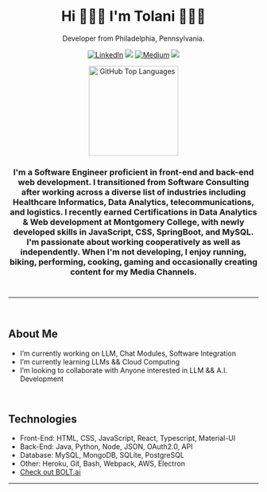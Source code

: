 <h1 align="center">
  Hi 🙋🏾‍♂️ I'm Tolani 👨🏾‍💻
</h1>

<p align="center">
		Developer from Philadelphia, Pennsylvania.
</p>

<p align="center"><a href="https://www.linkedin.com/in/TOyefule" target="_blank"><img alt="LinkedIn" src="https://img.shields.io/badge/linkedin-%230077B5.svg?&style=for-the-badge&logo=linkedin&logoColor=white" /></a> <a href="https://leetcode.com/TOyefule/"><img src="https://img.shields.io/badge/-LeetCode-FFA116?style=for-the-badge&logo=LeetCode&logoColor=black"></a> <a href="https://medium.com/@TOyefule" target="_blank">
	<img alt="Medium" src="https://img.shields.io/badge/medium-%2312100E.svg?&style=for-the-badge&logo=medium&logoColor=white" /></a> <a href="https://dev.to/toyefule"><img src="https://img.shields.io/badge/DEV.TO-%230A0A0A.svg?&style=for-the-badge&logo=dev-dot-to&logoColor=white"></a></p>

<div align="center">
	<img src="https://github-readme-stats.vercel.app/api/top-langs/?username=TOyefule&theme=tokyonight&langs_count=8&layout=compact" alt="GitHub Top Languages" align="top" height="180"/>
</div>


<h3 align="center" style="margin-bottom:10px">
	I'm a Software Engineer proficient in front-end and back-end web development. 
	I transitioned from Software Consulting after working across a diverse list of industries including Healthcare Informatics, 
	Data Analytics, telecommunications, and logistics. I recently earned Certifications in Data Analytics & Web development at Montgomery College, 
	with newly developed skills in JavaScript, CSS, SpringBoot, and MySQL. I'm passionate about working cooperatively as well as independently. 
	When I'm not developing, I enjoy running, biking, performing, cooking, gaming  and occasionally creating content for my Media Channels.</h4>
<div align="center">
<br>
</div>

<hr>

<br>

## About Me

<ul>
<li> I’m currently working on LLM, Chat Modules, Software Integration 
<li> I’m currently learning LLMs && Cloud Computing
<li> I’m looking to collaborate with Anyone interested in LLM && A.I. Development 

</ul>


<br>

## Technologies

<ul>
	<li>Front-End: HTML, CSS, JavaScript, React, Typescript, Material-UI</li>
	<li>Back-End: Java, Python, Node, JSON, OAuth2.0, API</li>
	<li>Database: MySQL, MongoDB, SQLite, PostgreSQL</li>
	<li>Other: Heroku, Git, Bash, Webpack, AWS, Electron</li>
	<li><a href="https://bolt.new/?rid=36s6us"> Check out BOLT.ai</a></li>
	
</ul>

<hr>




